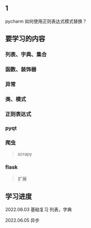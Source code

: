 ## 1
pycharm 如何使用正则表达式模式替换？
## 要学习的内容
### 列表、字典、集合  

### 函数、装饰器

### 异常 

### 类、模式

### 正则表达式  

### pyqt

### 爬虫
> scrapy

### flask
> 扩展



## 学习进度 
2022.06.03 基础复习 列表，字典

2022.06.05 异步
